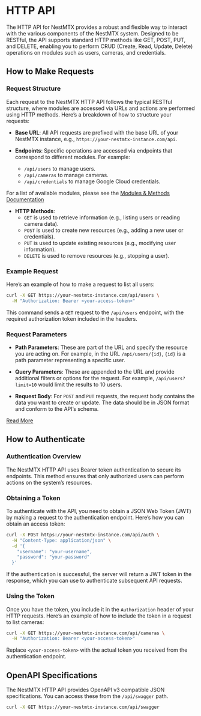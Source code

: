 # HTTP API

The HTTP API for NestMTX provides a robust and flexible way to interact with the various components of the NestMTX system. Designed to be RESTful, the API supports standard HTTP methods like GET, POST, PUT, and DELETE, enabling you to perform CRUD (Create, Read, Update, Delete) operations on modules such as users, cameras, and credentials.

## How to Make Requests

### Request Structure

Each request to the NestMTX HTTP API follows the typical RESTful structure, where modules are accessed via URLs and actions are performed using HTTP methods. Here’s a breakdown of how to structure your requests:

- **Base URL**: All API requests are prefixed with the base URL of your NestMTX instance, e.g., `https://your-nestmtx-instance.com/api`.
  
- **Endpoints**: Specific operations are accessed via endpoints that correspond to different modules. For example:
  - `/api/users` to manage users.
  - `/api/cameras` to manage cameras.
  - `/api/credentials` to manage Google Cloud credentials.

For a list of available modules, please see the [Modules & Methods Documentation](/apis/structure)

- **HTTP Methods**:
  - `GET` is used to retrieve information (e.g., listing users or reading camera data).
  - `POST` is used to create new resources (e.g., adding a new user or credentials).
  - `PUT` is used to update existing resources (e.g., modifying user information).
  - `DELETE` is used to remove resources (e.g., stopping a user).

### Example Request

Here’s an example of how to make a request to list all users:

```bash
curl -X GET https://your-nestmtx-instance.com/api/users \
  -H "Authorization: Bearer <your-access-token>"
```

This command sends a `GET` request to the `/api/users` endpoint, with the required authorization token included in the headers.

### Request Parameters

- **Path Parameters**: These are part of the URL and specify the resource you are acting on. For example, in the URL `/api/users/{id}`, `{id}` is a path parameter representing a specific user.

- **Query Parameters**: These are appended to the URL and provide additional filters or options for the request. For example, `/api/users?limit=10` would limit the results to 10 users.

- **Request Body**: For `POST` and `PUT` requests, the request body contains the data you want to create or update. The data should be in JSON format and conform to the API’s schema.

[Read More](/apis/structure)

## How to Authenticate

### Authentication Overview

The NestMTX HTTP API uses Bearer token authentication to secure its endpoints. This method ensures that only authorized users can perform actions on the system’s resources.

### Obtaining a Token

To authenticate with the API, you need to obtain a JSON Web Token (JWT) by making a request to the authentication endpoint. Here’s how you can obtain an access token:

```bash
curl -X POST https://your-nestmtx-instance.com/api/auth \
  -H "Content-Type: application/json" \
  -d '{
    "username": "your-username",
    "password": "your-password"
  }'
```

If the authentication is successful, the server will return a JWT token in the response, which you can use to authenticate subsequent API requests.

### Using the Token

Once you have the token, you include it in the `Authorization` header of your HTTP requests. Here’s an example of how to include the token in a request to list cameras:

```bash
curl -X GET https://your-nestmtx-instance.com/api/cameras \
  -H "Authorization: Bearer <your-access-token>"
```

Replace `<your-access-token>` with the actual token you received from the authentication endpoint.

## OpenAPI Specifications

The NestMTX HTTP API provides OpenAPI v3 compatible JSON specifications. You can access these from the `/api/swagger` path.

```bash
curl -X GET https://your-nestmtx-instance.com/api/swagger
```
